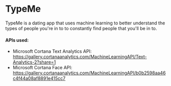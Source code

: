 # TypeMe
TypeMe is a dating app that uses machine learning to better understand the types of people you're in to to constantly find people that you'll be in to.

#### APIs used:

* Microsoft Cortana Text Analytics API: https://gallery.cortanaanalytics.com/MachineLearningAPI/Text-Analytics-2?share=1
* Microsoft Cortana Face API: https://gallery.cortanaanalytics.com/MachineLearningAPI/b0b2598aa46c4f44a08af8891e415cc7

